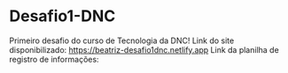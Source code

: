 # Desafio1-DNC
Primeiro desafio do curso de Tecnologia da DNC!
Link do site disponibilizado: https://beatriz-desafio1dnc.netlify.app
Link da planilha de registro de informações: 
